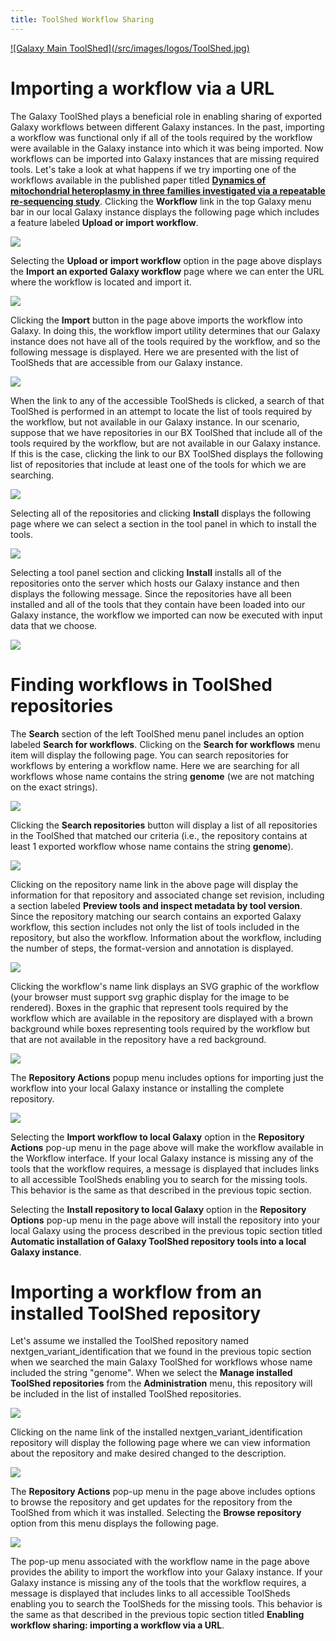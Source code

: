 ```yaml
---
title: ToolShed Workflow Sharing
---
```

<div class='center'> <a href='http://toolshed.g2.bx.psu.edu'>![Galaxy Main ToolShed](/src/images/logos/ToolShed.jpg)</a> </div>



# Importing a workflow via a URL

The Galaxy ToolShed plays a beneficial role in enabling sharing of exported Galaxy workflows between different Galaxy instances. In the past, importing a workflow was functional only if all of the tools required by the workflow were available in the Galaxy instance into which it was being imported. Now workflows can be imported into Galaxy instances that are missing required tools. Let's take a look at what happens if we try importing one of the workflows available in the published paper titled [**Dynamics of mitochondrial heteroplasmy in three families investigated via a repeatable re-sequencing study**](http://main.g2.bx.psu.edu/heteroplasmy). Clicking the **Workflow** link in the top Galaxy menu bar in our local Galaxy instance displays the following page which includes a feature labeled **Upload or import workflow**.

![](/src/toolshed/workflow-sharing/workflow_main.png)

Selecting the **Upload or import workflow** option in the page above displays the **Import an exported Galaxy workflow** page where we can enter the URL where the workflow is located and import it.

![](/src/toolshed/workflow-sharing/import_workflow.png)

Clicking the **Import** button in the page above imports the workflow into Galaxy. In doing this, the workflow import utility determines that our Galaxy instance does not have all of the tools required by the workflow, and so the following message is displayed. Here we are presented with the list of ToolSheds that are accessible from our Galaxy instance.

![](/src/toolshed/workflow-sharing/tools_missing.png)

When the link to any of the accessible ToolSheds is clicked, a search of that ToolShed is performed in an attempt to locate the list of tools required by the workflow, but not available in our Galaxy instance. In our scenario, suppose that we have repositories in our BX ToolShed that include all of the tools required by the workflow, but are not available in our Galaxy instance. If this is the case, clicking the link to our BX ToolShed displays the following list of repositories that include at least one of the tools for which we are searching.

![](/src/toolshed/workflow-sharing/matching_repositories.png)

Selecting all of the repositories and clicking **Install** displays the following page where we can select a section in the tool panel in which to install the tools.

![](/src/toolshed/workflow-sharing/select_tool_panel_section.png)

Selecting a tool panel section and clicking **Install** installs all of the repositories onto the server which hosts our Galaxy instance and then displays the following message. Since the repositories have all been installed and all of the tools that they contain have been loaded into our Galaxy instance, the workflow we imported can now be executed with input data that we choose.

![](/src/toolshed/workflow-sharing/tools_installed.png)

# Finding workflows in ToolShed repositories

The **Search** section of the left ToolShed menu panel includes an option labeled **Search for workflows**. Clicking on the **Search for workflows** menu item will display the following page. You can search repositories for workflows by entering a workflow name. Here we are searching for all workflows whose name contains the string **genome** (we are not matching on the exact strings).

![](/src/toolshed/workflow-sharing/find_workflows.png)

Clicking the **Search repositories** button will display a list of all repositories in the ToolShed that matched our criteria (i.e., the repository contains at least 1 exported workflow whose name contains the string **genome**).

![](/src/toolshed/workflow-sharing/matched_repositories1.png)

Clicking on the repository name link in the above page will display the information for that repository and associated change set revision, including a section labeled **Preview tools and inspect metadata by tool version**. Since the repository matching our search contains an exported Galaxy workflow, this section includes not only the list of tools included in the repository, but also the workflow. Information about the workflow, including the number of steps, the format-version and annotation is displayed.

![](/src/toolshed/workflow-sharing/repository_tools_and_workflow.png)

Clicking the workflow's name link displays an SVG graphic of the workflow (your browser must support svg graphic display for the image to be rendered). Boxes in the graphic that represent tools required by the workflow which are available in the repository are displayed with a brown background while boxes representing tools required by the workflow but that are not available in the repository have a red background.

![](/src/toolshed/workflow-sharing/workflow_svg.png)

The **Repository Actions** popup menu includes options for importing just the workflow into your local Galaxy instance or installing the complete repository.

![](/src/toolshed/workflow-sharing/workflow_repository_options_popup.png)

Selecting the **Import workflow to local Galaxy** option in the **Repository Actions** pop-up menu in the page above will make the workflow available in the Workflow interface. If your local Galaxy instance is missing any of the tools that the workflow requires, a message is displayed that includes links to all accessible ToolSheds enabling you to search for the missing tools. This behavior is the same as that described in the previous topic section.

Selecting the **Install repository to local Galaxy** option in the **Repository Options** pop-up menu in the page above will install the repository into your local Galaxy using the process described in the previous topic section titled **Automatic installation of Galaxy ToolShed repository tools into a local Galaxy instance**.

# Importing a workflow from an installed ToolShed repository

Let's assume we installed the ToolShed repository named nextgen\_variant\_identification that we found in the previous topic section when we searched the main Galaxy ToolShed for workflows whose name included the string "genome". When we select the **Manage installed ToolShed repositories** from the **Administration** menu, this repository will be included in the list of installed ToolShed repositories.

![](/src/toolshed/workflow-sharing/installed_repositories.png)

Clicking on the name link of the installed nextgen\_variant\_identification repository will display the following page where we can view information about the repository and make desired changed to the description.

![](/src/toolshed/workflow-sharing/view_found_repository.png)

The **Repository Actions** pop-up menu in the page above includes options to browse the repository and get updates for the repository from the ToolShed from which it was installed. Selecting the **Browse repository** option from this menu displays the following page.

![](/src/toolshed/workflow-sharing/nextgen_variant_identification_repository.png)

The pop-up menu associated with the workflow name in the page above provides the ability to import the workflow into your Galaxy instance. If your Galaxy instance is missing any of the tools that the workflow requires, a message is displayed that includes links to all accessible ToolSheds enabling you to search the ToolSheds for the missing tools. This behavior is the same as that described in the previous topic section titled **Enabling workflow sharing: importing a workflow via a URL**.
